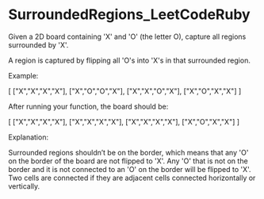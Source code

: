 # SurroundedRegions_LeetCodeRuby

Given a 2D board containing 'X' and 'O' (the letter O), capture all regions surrounded by 'X'.

A region is captured by flipping all 'O's into 'X's in that surrounded region.

Example:

[
  ["X","X","X","X"],
  ["X","O","O","X"],
  ["X","X","O","X"],
  ["X","O","X","X"]
]

After running your function, the board should be:

[ 
  ["X","X","X","X"],
  ["X","X","X","X"],
  ["X","X","X","X"],
  ["X","O","X","X"]
]

Explanation:

Surrounded regions shouldn’t be on the border, which means that any 'O' on the border of the board are not flipped to 'X'. Any 'O' that is not on the border and it is not connected to an 'O' on the border will be flipped to 'X'. Two cells are connected if they are adjacent cells connected horizontally or vertically.
